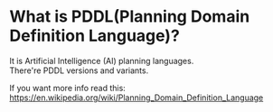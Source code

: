 # What is PDDL(Planning Domain Definition Language)?
It is Artificial Intelligence (AI) planning languages.</br>
There're PDDL versions and variants.</br>

If you want more info read this: https://en.wikipedia.org/wiki/Planning_Domain_Definition_Language



